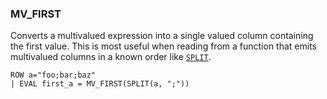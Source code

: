 <!--
This is generated by ESQL’s AbstractFunctionTestCase. Do no edit it. See ../README.md for how to regenerate it.
-->

### MV_FIRST
Converts a multivalued expression into a single valued column containing the
first value. This is most useful when reading from a function that emits
multivalued columns in a known order like [`SPLIT`](https://www.elastic.co/docs/reference/elasticsearch/query-languages/esql/esql-functions-operators.md#esql-split).

```
ROW a="foo;bar;baz"
| EVAL first_a = MV_FIRST(SPLIT(a, ";"))
```
